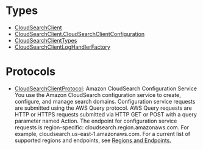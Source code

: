 # Types

  - [CloudSearchClient](/aws-sdk-swift/reference/0.x/AWSCloudSearch/CloudSearchClient)
  - [CloudSearchClient.CloudSearchClientConfiguration](/aws-sdk-swift/reference/0.x/AWSCloudSearch/CloudSearchClient_CloudSearchClientConfiguration)
  - [CloudSearchClientTypes](/aws-sdk-swift/reference/0.x/AWSCloudSearch/CloudSearchClientTypes)
  - [CloudSearchClientLogHandlerFactory](/aws-sdk-swift/reference/0.x/AWSCloudSearch/CloudSearchClientLogHandlerFactory)

# Protocols

  - [CloudSearchClientProtocol](/aws-sdk-swift/reference/0.x/AWSCloudSearch/CloudSearchClientProtocol):
    <fullname>Amazon CloudSearch Configuration Service</fullname>
    You use the Amazon CloudSearch configuration service to create, configure, and manage search domains.
    Configuration service  requests are submitted using the AWS Query protocol. AWS Query requests
    are HTTP or HTTPS requests submitted via HTTP GET or POST with a query parameter named Action.
    The endpoint for configuration service requests is region-specific: cloudsearch.region.amazonaws.com.
    For example, cloudsearch.us-east-1.amazonaws.com. For a current list of supported regions and endpoints,
    see <a href="http://docs.aws.amazon.com/general/latest/gr/rande.html#cloudsearch_region" target="_blank">Regions and Endpoints.
